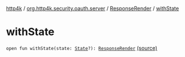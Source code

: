 [http4k](../../index.md) / [org.http4k.security.oauth.server](../index.md) / [ResponseRender](index.md) / [withState](./with-state.md)

# withState

`open fun withState(state: `[`State`](../../org.http4k.security/-state/index.md)`?): `[`ResponseRender`](index.md) [(source)](https://github.com/http4k/http4k/blob/master/http4k-security-oauth/src/main/kotlin/org/http4k/security/oauth/server/ResponseRender.kt#L15)